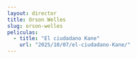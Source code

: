 ```yaml
---
layout: director
title: Orson Welles
slug: orson-welles
peliculas:
  - title: "El ciudadano Kane"
    url: "2025/10/07/el-ciudadano-Kane/"
---
```

